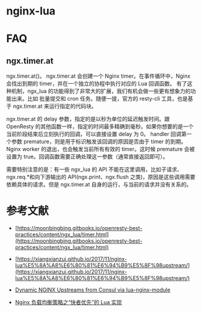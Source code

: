 # nginx-lua


# FAQ

## ngx.timer.at

ngx.timer.at()。 ngx.timer.at 会创建一个 Nginx timer。在事件循环中，Nginx 会找出到期的 timer，并在一个独立的协程中执行对应的 Lua 回调函数。 有了这种机制，ngx_lua 的功能得到了非常大的扩展，我们有机会做一些更有想象力的功能出来。比如 批量提交和 cron 任务。随便一提，官方的 resty-cli 工具，也是基于 ngx.timer.at 来运行指定的代码块。

ngx.timer.at 的 delay 参数，指定的是以秒为单位的延迟触发时间。跟 OpenResty 的其他函数一样，指定的时间最多精确到毫秒。如果你想要的是一个当前阶段结束后立刻执行的回调，可以直接设置 delay 为 0。 handler 回调第一个参数 premature，则是用于标识触发该回调的原因是否由于 timer 的到期。Nginx worker 的退出，也会触发当前所有有效的 timer。这时候 premature 会被设置为 true。回调函数需要正确处理这一参数（通常直接返回即可）。

需要特别注意的是：有一些 ngx_lua 的 API 不能在这里调用，比如子请求、ngx.req.*和向下游输出的 API(ngx.print、ngx.flush 之类)，原因是这些调用需要依赖具体的请求。但是 ngx.timer.at 自身的运行，与当前的请求并没有关系的。

# 参考文献

- [https://moonbingbing.gitbooks.io/openresty-best-practices/content/ngx_lua/timer.html](https://moonbingbing.gitbooks.io/openresty-best-practices/content/ngx_lua/timer.html)

- [https://xiangxianzui.github.io/2017/11/nginx-lua%E5%8A%A8%E6%80%81%E6%94%B9%E5%8F%98upstream/](https://xiangxianzui.github.io/2017/11/nginx-lua%E5%8A%A8%E6%80%81%E6%94%B9%E5%8F%98upstream/)

- [Dynamic NGINX Upstreams from Consul via lua-nginx-module](https://medium.com/@sigil66/dynamic-nginx-upstreams-from-consul-via-lua-nginx-module-2bebc935989b)

- [Nginx 负载均衡策略之“快者优先”的 Lua 实现](https://toutiao.io/posts/ocepp3/preview)